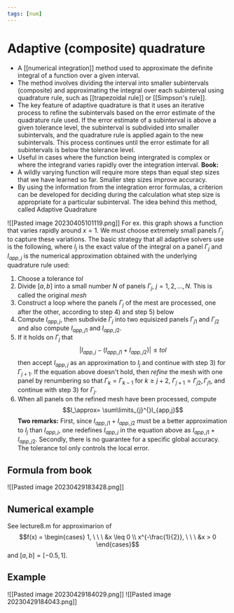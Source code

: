 ```yaml
---
tags: [num]
---
```

# Adaptive (composite) quadrature
- A [[numerical integration]] method used to approximate the definite integral of a function over a given interval. 
- The method involves dividing the interval into smaller subintervals (composite) and approximating the integral over each subinterval using quadrature rule, such as [[trapezoidal rule]] or [[Simpson's rule]].
- The key feature of adaptive quadrature is that it uses an iterative process to refine the subintervals based on the error estimate of the quadrature rule used. If the error estimate of a subinterval is above a given tolerance level, the subinterval is subdivided into smaller subintervals, and the quadrature rule is applied again to the new subintervals. This process continues until the error estimate for all subintervals is below the tolerance level.
- Useful in cases where the function being intergrated is complex or where the integrand varies rapidly over the integration interval. 
**Book:**
- A wildly varying function will require more steps than equal step sizes that we have learned so far. Smaller step sizes improve accuracy. 
-  By using the information from the integration error formulas, a criterion can be developed for deciding during the calculation what step size is appropriate for a particular subinterval. The idea behind this method, called Adaptive Quadrature

![[Pasted image 20230405101119.png]]
For ex. this graph shows a function that varies rapidly around $x=1$. We must choose extremely small panels $\Gamma_{j}$ to capture these variations. The basic strategy that all adaptive solvers use is the following, where $I_{j}$ is the exact value of the integral on a panel $\Gamma_{j}$ and $I_{app,j}$ is the numerical approximation obtained with the underlying quadrature rule used:
1) Choose a tolerance *tol*
2) Divide $[a,b]$ into a small number $N$ of panels $\Gamma_{j}, \ j = 1,2,...,N.$ This is called the original *mesh*
3) Construct a loop where the panels $\Gamma_{j}$ of the mest are processed, one after the other, according to step 4) and step 5) below
4) Compute $I_{app,j}$, then subdivide $\Gamma_{j}$ into two equisized panels $\Gamma_{j1}$ and $\Gamma_{j2}$ and also compute $I_{app,j1}$ and $I_{app,j2}$.
5) If it holds on $\Gamma_{j}$ that $$\lvert I_{app,j}- (I_{app,j1}+I_{app,j2}) \rvert \leq tol$$then accept $I_{app,j}$ as an approximation to $I_{j}$ and continue with step 3) for $\Gamma_{j+1}$. If the equation above doesn't hold, then *refine* the mesh with one panel by renumbering so that $\Gamma_{k}=\Gamma_{k-1}$ for $k \geq j+2, \ \Gamma_{j+1} = \Gamma_{j2}, \Gamma_{j1},$ and continue with step 3) for $\Gamma_{j}$.
6)  When all panels on the refined mesh have been processed, compute $$I_\approx= \sum\limits_{j}^{}I_{app,j}$$
   **Two remarks:**
   First, since $I_{app,j1}+I_{app,j2}$ must be a better approximation to $I_{j}$ than $I_{app,j}$, one redefines $I_{app,j}$ in the equation above as $I_{app,j1}+I_{app,j2}$. Secondly, there is no guarantee for a specific global accuracy. The tolerance tol only controls the local error.

## Formula from book
![[Pasted image 20230429183428.png]]

## Numerical example
See lecture8.m for approximarion of $$f(x) = \begin{cases} 1, \ \ \ &x \leq 0 \\ x^{-\frac{1}{2}}, \ \ \ &x > 0 \end{cases}$$and $[a,b] = [-0.5,1]$. 

## Example
![[Pasted image 20230429184029.png]]
![[Pasted image 20230429184043.png]]
